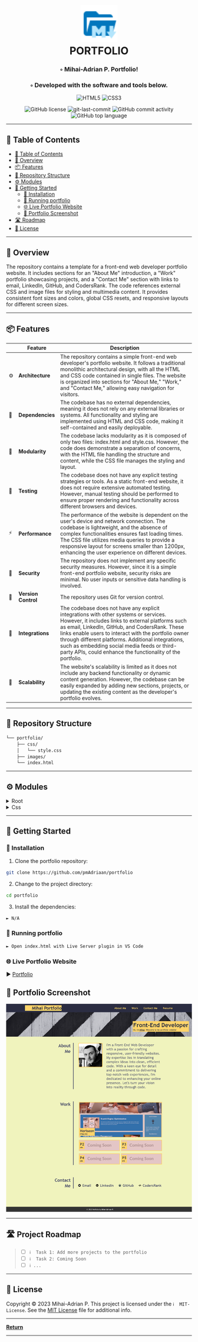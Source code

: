 <div align="center">
<h1 align="center">
<img src="https://raw.githubusercontent.com/PKief/vscode-material-icon-theme/ec559a9f6bfd399b82bb44393651661b08aaf7ba/icons/folder-markdown-open.svg" width="100" />
<br>PORTFOLIO</h1>
<h3>◦ Mihai-Adrian P. Portfolio!</h3>
<h3>◦ Developed with the software and tools below.</h3>

<p align="center">
<img src="https://img.shields.io/badge/HTML5-E34F26.svg?style=flat-square&logo=HTML5&logoColor=white" alt="HTML5" />
<img src="https://img.shields.io/badge/CSS3-1572B6?style=&logo=css3&logoColor=white" alt="CSS3" />
</p>
<img src="https://img.shields.io/github/license/pmAdriaan/portfolio?style=flat-square&color=5D6D7E" alt="GitHub license" />
<img src="https://img.shields.io/github/last-commit/pmAdriaan/portfolio?style=flat-square&color=5D6D7E" alt="git-last-commit" />
<img src="https://img.shields.io/github/commit-activity/m/pmAdriaan/portfolio?style=flat-square&color=5D6D7E" alt="GitHub commit activity" />
<img src="https://img.shields.io/github/languages/top/pmAdriaan/portfolio?style=flat-square&color=5D6D7E" alt="GitHub top language" />
</div>

---

## 📖 Table of Contents
- [📖 Table of Contents](#-table-of-contents)
- [📍 Overview](#-overview)
- [📦 Features](#-features)
- [📂 Repository Structure](#-repository-structure)
- [⚙️ Modules](#modules)
- [🚀 Getting Started](#-getting-started)
    - [🔧 Installation](#-installation)
    - [🤖 Running portfolio](#-running-portfolio)
    - [🌐 Live Portfolio Website](#-live-portfolio-website)
    - [📸 Portfolio Screenshot ](#-portfolio-screenshot)
- [🛣 Roadmap](#-roadmap)
- [📄 License](#-license)

---


## 📍 Overview

The repository contains a template for a front-end web developer portfolio website. It includes sections for an "About Me" introduction, a "Work" portfolio showcasing projects, and a "Contact Me" section with links to email, LinkedIn, GitHub, and CodersRank. The code references external CSS and image files for styling and multimedia content. It provides consistent font sizes and colors, global CSS resets, and responsive layouts for different screen sizes.

---

## 📦 Features

|    | Feature            | Description                                                                                                        |
|----|--------------------|--------------------------------------------------------------------------------------------------------------------|
| ⚙️ | **Architecture**   | The repository contains a simple front-end web developer's portfolio website. It follows a traditional monolithic architectural design, with all the HTML and CSS code contained in single files. The website is organized into sections for "About Me," "Work," and "Contact Me," allowing easy navigation for visitors.|
| 🔗 | **Dependencies**   | The codebase has no external dependencies, meaning it does not rely on any external libraries or systems. All functionality and styling are implemented using HTML and CSS code, making it self-contained and easily deployable.|
| 🧩 | **Modularity**     | The codebase lacks modularity as it is composed of only two files: index.html and style.css. However, the code does demonstrate a separation of concerns, with the HTML file handling the structure and content, while the CSS file manages the styling and layout.|
| 🧪 | **Testing**        | The codebase does not have any explicit testing strategies or tools. As a static front-end website, it does not require extensive automated testing. However, manual testing should be performed to ensure proper rendering and functionality across different browsers and devices.|
| ⚡️  | **Performance**    | The performance of the website is dependent on the user's device and network connection. The codebase is lightweight, and the absence of complex functionalities ensures fast loading times. The CSS file utilizes media queries to provide a responsive layout for screens smaller than 1200px, enhancing the user experience on different devices.|
| 🔐 | **Security**       | The repository does not implement any specific security measures. However, since it is a simple front-end portfolio website, security risks are minimal. No user inputs or sensitive data handling is involved.|
| 🔀 | **Version Control**| The repository uses Git for version control. |
| 🔌 | **Integrations**   | The codebase does not have any explicit integrations with other systems or services. However, it includes links to external platforms such as email, LinkedIn, GitHub, and CodersRank. These links enable users to interact with the portfolio owner through different platforms. Additional integrations, such as embedding social media feeds or third-party APIs, could enhance the functionality of the portfolio.|
| 📶 | **Scalability** | The website's scalability is limited as it does not include any backend functionality or dynamic content generation. However, the codebase can be easily expanded by adding new sections, projects, or updating the existing content as the developer's portfolio evolves. |


---


## 📂 Repository Structure

```sh
└── portfolio/
    ├── css/
    │   └── style.css
    ├── images/
    └── index.html

```

---


## ⚙️ Modules

<details closed><summary>Root</summary>

| File                                                                      | Summary                                                                                                                                                                                                                                                                                                                                                                                                                                               |
| ---                                                                       | ---                                                                                                                                                                                                                                                                                                                                                                                                                                                   |
| [index.html](https://github.com/pmAdriaan/portfolio/blob/main/index.html) | The code is an HTML file representing a front-end web developer's portfolio website. It includes meta information, a favicon, a stylesheet, a header with a logo and navigation menu, a hero banner introducing the developer, main content sections for "About Me," "Work," and "Contact Me," and a footer. The sections contain heading and paragraph elements, images, and links to projects and external sites (such as email, LinkedIn, GitHub, and CodersRank). Overall, the code creates a visually appealing and informative portfolio website. |

</details>

<details closed><summary>Css</summary>

| File                                                                        | Summary                                                                                                                                                                                                                                                                                                                                                                                                                           |
| ---                                                                         | ---                                                                                                                                                                                                                                                                                                                                                                                                                               |
| [style.css](https://github.com/pmAdriaan/portfolio/blob/main/css/style.css) | The code is a CSS file that defines the styling for a portfolio website. It includes custom CSS variables for font size, color management, and other global settings. The file also contains styles for the header, navigation menu, hero banner, page sections, work/portfolio projects, contact information, and footer. The CSS file utilizes media queries to adjust the layout and styles for screens smaller than 1200px. |

</details>

---

## 🚀 Getting Started

### 🔧 Installation

1. Clone the portfolio repository:
```sh
git clone https://github.com/pmAdriaan/portfolio
```

2. Change to the project directory:
```sh
cd portfolio
```

3. Install the dependencies:
```sh
► N/A
```

### 🤖 Running portfolio

```sh
► Open index.html with Live Server plugin in VS Code
```

### 🌐 Live Portfolio Website
► [Portfolio](https://pmadriaan.github.io/portfolio/)


## 📸 Portfolio Screenshot

![Portfolio Screenshot](./images/portfolio_screenshot.png?raw=true "Portfolio")

---


## 🛣 Project Roadmap

> - [ ] `ℹ️  Task 1: Add more projects to the portfolio`
> - [ ] `ℹ️  Task 2: Coming Soon`
> - [ ] `ℹ️ ...`


---

## 📄 License

Copyright © 2023 Mihai-Adrian P.
This project is licensed under the `ℹ️  MIT-License`. See the [MIT License](https://github.com/pmAdriaan/portfolio/blob/main/LICENSE) file for additional info.

---

[**Return**](#Top)

---
